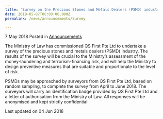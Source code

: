 ```yaml
---
title: 'Survey on the Precious Stones and Metals Dealers (PSMD) industry'
date: 2018-05-07T00:00:00.000Z
permalink: /news/announcements/Survey

---
```



7 May 2018 Posted in [Announcements](/news/announcements)

The Ministry of Law has commissioned QS First Pte Ltd to undertake a survey of the precious stones and metals dealers (PSMD) industry. The results of the survey will be crucial to the Ministry’s assessment of the money-laundering and terrorism-financing risk, and will help the Ministry to design preventive measures that are suitable and proportionate to the level of risk.
 
PSMDs may be approached by surveyors from QS First Pte Ltd, based on random sampling, to complete the survey from April to June 2018. The surveyors will carry an identification badge provided by QS First Pte Ltd and a letter of authorisation from the Ministry of Law. All responses will be anonymised and kept strictly confidential



<p class="right-side-updated">Last updated on 04 Jun 2018</p> 
